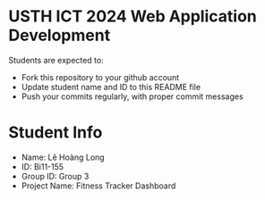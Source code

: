 USTH ICT 2024 Web Application Development
=====================================================

Students are expected to:

* Fork this repository to your github account
* Update student name and ID to this README file
* Push your commits regularly, with proper commit messages

Student Info
=======================

* Name: Lê Hoàng Long
* ID: Bi11-155
* Group ID: Group 3
* Project Name: Fitness Tracker Dashboard
